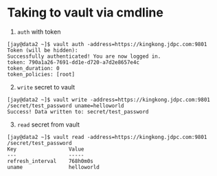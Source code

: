 # Taking to vault via cmdline

1. `auth` with token

```
[jay@data2 ~]$ vault auth -address=https://kingkong.jdpc.com:9801 
Token (will be hidden): 
Successfully authenticated! You are now logged in.
token: 790a1a26-7691-dd1e-d720-a7d2e8657e4c
token_duration: 0
token_policies: [root]
```

2. `write` secret to vault

```
[jay@data2 ~]$ vault write -address=https://kingkong.jdpc.com:9801 /secret/test_password uname=helloworld 
Success! Data written to: secret/test_password
```

3. `read` secret from vault

```
[jay@data2 ~]$ vault read -address=https://kingkong.jdpc.com:9801 /secret/test_password
Key             	Value
---             	-----
refresh_interval	768h0m0s
uname           	helloworld
```